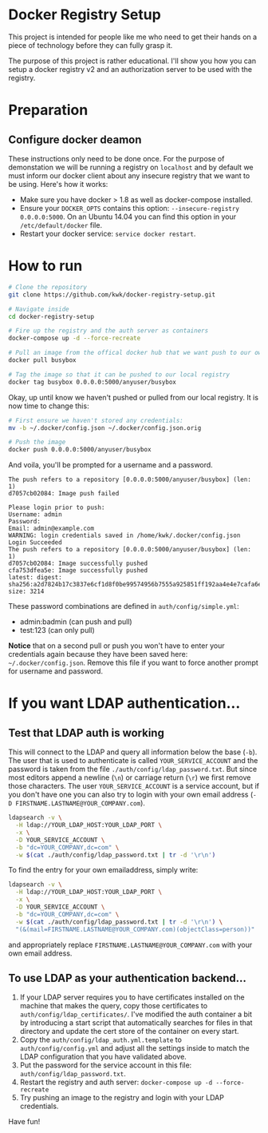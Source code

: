 # Docker Registry Setup

This project is intended for people like me who need to get their hands on a
piece of technology before they can fully grasp it.

The purpose of this project is rather educational. I'll show you how you can
setup a docker registry v2 and an authorization server to be used with the
registry.

# Preparation

## Configure docker deamon

These instructions only need to be done once. For the purpose of demonstation we
will be running a registry on `localhost` and by default we must inform our
docker client about any insecure registry that we want to be using. Here's how
it works:

* Make sure you have docker > 1.8 as well as docker-compose installed.
* Ensure your `DOCKER_OPTS` contains this option: `--insecure-registry 0.0.0.0:5000`.
  On an Ubuntu 14.04 you can find this option in your `/etc/default/docker` file.
* Restart your docker service: `service docker restart`.

# How to run

```bash
# Clone the repository
git clone https://github.com/kwk/docker-registry-setup.git

# Navigate inside
cd docker-registry-setup

# Fire up the registry and the auth server as containers
docker-compose up -d --force-recreate

# Pull an image from the offical docker hub that we want push to our own secured registry
docker pull busybox

# Tag the image so that it can be pushed to our local registry
docker tag busybox 0.0.0.0:5000/anyuser/busybox
```

Okay, up until know we haven't pushed or pulled from our local registry. It is
now time to change this:

```bash
# First ensure we haven't stored any credentials:
mv -b ~/.docker/config.json ~/.docker/config.json.orig

# Push the image
docker push 0.0.0.0:5000/anyuser/busybox
```

And voila, you'll be prompted for a username and a password.

```
The push refers to a repository [0.0.0.0:5000/anyuser/busybox] (len: 1)
d7057cb02084: Image push failed 

Please login prior to push:
Username: admin
Password: 
Email: admin@example.com
WARNING: login credentials saved in /home/kwk/.docker/config.json
Login Succeeded
The push refers to a repository [0.0.0.0:5000/anyuser/busybox] (len: 1)
d7057cb02084: Image successfully pushed 
cfa753dfea5e: Image successfully pushed 
latest: digest: sha256:a2d7824b17c3837e6cf1d8f0be99574956b7555a925851ff192aa4e4e7cafa6e size: 3214
```

These password combinations are defined in `auth/config/simple.yml`:

  * admin:badmin    (can push and pull)
  * test:123   (can only pull)

**Notice** that on a second pull or push you won't have to enter your
credentials again because they have been saved here: `~/.docker/config.json`.
Remove this file if you want to force another prompt for username and password.

# If you want LDAP authentication...

## Test that LDAP auth is working

This will connect to the LDAP and query all information below the base (`-b`).
The user that is used to authenticate is called `YOUR_SERVICE_ACCOUNT`
and the password is taken from the file `./auth/config/ldap_password.txt`. But
since most editors append a newline (`\n`) or carriage return (`\r`) we first
remove those characters. The user `YOUR_SERVICE_ACCOUNT` is a service account,
but if you don't have one you can also try to login with your own email address
(`-D FIRSTNAME.LASTNAME@YOUR_COMPANY.com`).

```bash
ldapsearch -v \
  -H ldap://YOUR_LDAP_HOST:YOUR_LDAP_PORT \
  -x \
  -D YOUR_SERVICE_ACCOUNT \
  -b "dc=YOUR_COMPANY,dc=com" \
  -w $(cat ./auth/config/ldap_password.txt | tr -d '\r\n')
```

To find the entry for your own emailaddress, simply write:

```bash
ldapsearch -v \
  -H ldap://YOUR_LDAP_HOST:YOUR_LDAP_PORT \
  -x \
  -D YOUR_SERVICE_ACCOUNT \
  -b "dc=YOUR_COMPANY,dc=com" \
  -w $(cat ./auth/config/ldap_password.txt | tr -d '\r\n') \
  "(&(mail=FIRSTNAME.LASTNAME@YOUR_COMPANY.com)(objectClass=person))"
```

and appropriately replace `FIRSTNAME.LASTNAME@YOUR_COMPANY.com` with your own
email address.

## To use LDAP as your authentication backend...

1. If your LDAP server requires you to have certificates installed on the
machine that makes the query, copy those certificates to 
`auth/config/ldap_certificates/`. I've modified the auth container a bit by
introducing a start script that automatically searches for files in that
directory and update the cert store of the container on every start.
2. Copy the `auth/config/ldap_auth.yml.template` to `auth/config/config.yml` and
adjust all the settings inside to match the LDAP configuration that you have
validated above.
3. Put the password for the service account in this file: 
`auth/config/ldap_password.txt`.
4. Restart the registry and auth server: `docker-compose up -d --force-recreate`
5. Try pushing an image to the registry and login with your LDAP credentials.


Have fun!
